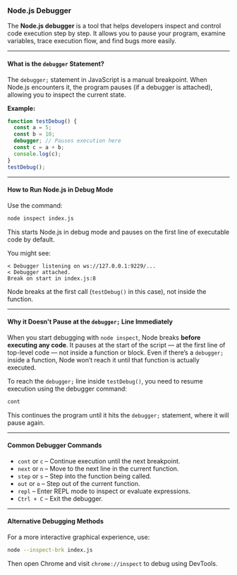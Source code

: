 ### Node.js Debugger

The **Node.js debugger** is a tool that helps developers inspect and control code execution step by step. It allows you to pause your program, examine variables, trace execution flow, and find bugs more easily.

---

#### What is the `debugger` Statement?

The `debugger;` statement in JavaScript is a manual breakpoint. When Node.js encounters it, the program pauses (if a debugger is attached), allowing you to inspect the current state.

**Example:**

```js
function testDebug() {
  const a = 5;
  const b = 10;
  debugger; // Pauses execution here
  const c = a + b;
  console.log(c);
}
testDebug();
```

---

#### How to Run Node.js in Debug Mode

Use the command:

```bash
node inspect index.js
```

This starts Node.js in debug mode and pauses on the first line of executable code by default.

You might see:

```
< Debugger listening on ws://127.0.0.1:9229/...
< Debugger attached.
Break on start in index.js:8
```

Node breaks at the first call (`testDebug()` in this case), not inside the function.

---

#### Why it Doesn't Pause at the `debugger;` Line Immediately

When you start debugging with `node inspect`, Node breaks **before executing any code**. It pauses at the start of the script — at the first line of top-level code — not inside a function or block. Even if there’s a `debugger;` inside a function, Node won’t reach it until that function is actually executed.

To reach the `debugger;` line inside `testDebug()`, you need to resume execution using the debugger command:

```bash
cont
```

This continues the program until it hits the `debugger;` statement, where it will pause again.

---

#### Common Debugger Commands

* `cont` or `c` – Continue execution until the next breakpoint.
* `next` or `n` – Move to the next line in the current function.
* `step` or `s` – Step into the function being called.
* `out` or `o` – Step out of the current function.
* `repl` – Enter REPL mode to inspect or evaluate expressions.
* `Ctrl + C` – Exit the debugger.

---

#### Alternative Debugging Methods

For a more interactive graphical experience, use:

```bash
node --inspect-brk index.js
```

Then open Chrome and visit `chrome://inspect` to debug using DevTools.


